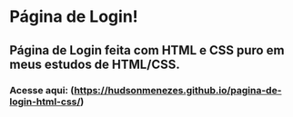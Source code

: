 # Página de Login!
## Página de Login feita com HTML e CSS puro em meus estudos de HTML/CSS.
### Acesse aqui: (https://hudsonmenezes.github.io/pagina-de-login-html-css/)
